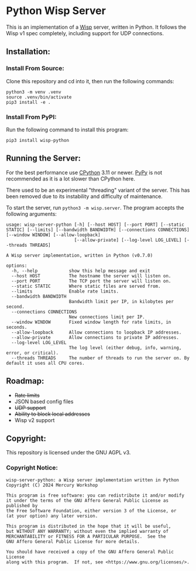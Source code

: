 # Python Wisp Server

This is an implementation of a [Wisp](https://github.com/MercuryWorkshop/wisp-protocol) server, written in Python. It follows the Wisp v1 spec completely, including support for UDP connections.

## Installation:
### Install From Source:
Clone this repository and cd into it, then run the following commands:
```
python3 -m venv .venv
source .venv/bin/activate
pip3 install -e .
```

### Install From PyPI:
Run the following command to install this program:
```
pip3 install wisp-python
```

## Running the Server:
For the best performance use [CPython](https://github.com/python/cpython) 3.11 or newer. [PyPy](https://github.com/pypy/pypy) is not recommended as it is a lot slower than CPython here. 

There used to be an experimental "threading" variant of the server. This has been removed due to its instability and difficulty of maintenance.

To start the server, run `python3 -m wisp.server`. The program accepts the following arguments:
```
usage: wisp-server-python [-h] [--host HOST] [--port PORT] [--static STATIC] [--limits] [--bandwidth BANDWIDTH] [--connections CONNECTIONS] [--window WINDOW] [--allow-loopback]
                          [--allow-private] [--log-level LOG_LEVEL] [--threads THREADS]

A Wisp server implementation, written in Python (v0.7.0)

options:
  -h, --help            show this help message and exit
  --host HOST           The hostname the server will listen on.
  --port PORT           The TCP port the server will listen on.
  --static STATIC       Where static files are served from.
  --limits              Enable rate limits.
  --bandwidth BANDWIDTH
                        Bandwidth limit per IP, in kilobytes per second.
  --connections CONNECTIONS
                        New connections limit per IP.
  --window WINDOW       Fixed window length for rate limits, in seconds.
  --allow-loopback      Allow connections to loopback IP addresses.
  --allow-private       Allow connections to private IP addresses.
  --log-level LOG_LEVEL
                        The log level (either debug, info, warning, error, or critical).
  --threads THREADS     The number of threads to run the server on. By default it uses all CPU cores.
```

## Roadmap:
- ~~Rate limits~~
- JSON based config files
- ~~UDP support~~
- ~~Ability to block local addresses~~
- Wisp v2 support

## Copyright:
This repository is licensed under the GNU AGPL v3.

### Copyright Notice:
```
wisp-server-python: a Wisp server implementation written in Python
Copyright (C) 2024 Mercury Workshop

This program is free software: you can redistribute it and/or modify
it under the terms of the GNU Affero General Public License as published by
the Free Software Foundation, either version 3 of the License, or
(at your option) any later version.

This program is distributed in the hope that it will be useful,
but WITHOUT ANY WARRANTY; without even the implied warranty of
MERCHANTABILITY or FITNESS FOR A PARTICULAR PURPOSE.  See the
GNU Affero General Public License for more details.

You should have received a copy of the GNU Affero General Public License
along with this program.  If not, see <https://www.gnu.org/licenses/>.
```